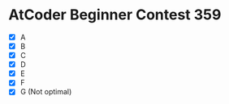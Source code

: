 # AtCoder Beginner Contest 359

- [x] A
- [x] B
- [x] C
- [x] D
- [x] E
- [x] F
- [x] G (Not optimal)
